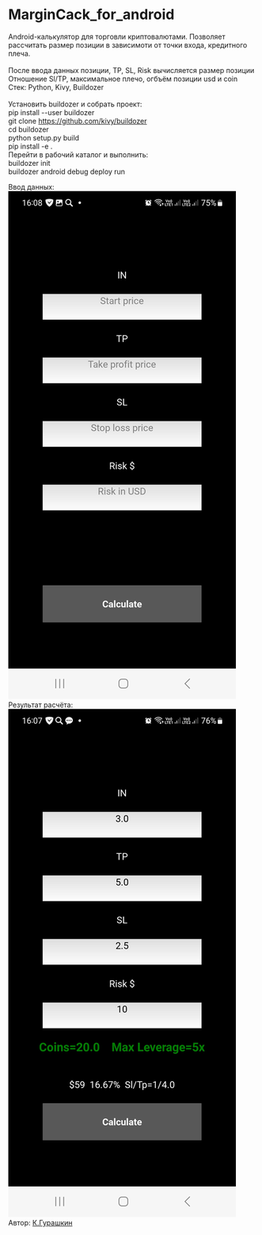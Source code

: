 # MarginCack_for_android</br>

Android-калькулятор для торговли криптовалютами. Позволяет рассчитать размер позиции в зависимоти от точки входа, кредитного плеча.</br></br>
После ввода данных позиции, TP, SL, Risk вычисляется размер позиции Отношение Sl/TP, максимальное плечо, огбъём позиции usd и coin </br>
Стек: Python, Kivy, Buildozer</br></br>
Установить buildozer и собрать проект:</br>
pip install --user buildozer</br>
git clone https://github.com/kivy/buildozer</br>
cd buildozer</br>
python setup.py build</br>
pip install -e .</br>
Перейти в рабочий каталог и выполнить:</br>
buildozer init</br>
buildozer android debug deploy run</br>

Ввод данных:</br>
![Ввод данных](https://github.com/CrockoMan/MarginCack_for_android/blob/main/MarginCalck%20by%20DieHard_1.jpg)</br>
Результат расчёта:</br>
![Результат рачсёта](https://github.com/CrockoMan/MarginCack_for_android/blob/main/MarginCalck%20by%20DieHard_2.jpg)</br>
 Автор: [К.Гурашкин](<https://github.com/CrockoMan>)

